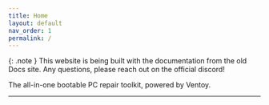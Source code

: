 ```yaml
---
title: Home
layout: default
nav_order: 1
permalink: /
---
```


{: .note }
This website is being built with the documentation from the old Docs site. Any questions, please reach out on the official discord!

The all-in-one bootable PC repair toolkit, powered by Ventoy.

----

